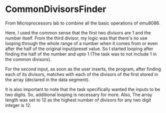 # CommonDivisorsFinder
From Microprocessors lab to combine all the basic operations of emu8086.

Here, I used the common sense that the first two divisors are 1 and the number itself. From the third divisor, my logic was that there's no use looping through the whole range of a number when it comes from or even after the half of the original input/preset value. So I started looping after finding the half of the number and upto 1 (The task was to not include 1 in the common divisors).

For the second input, as soon as the user inserts, the program, after finding each of its divisors, matches with each of the divisors of the first stored in the array (declared in the data segment).

It is also important to note that the task specifically wanted the inputs to be two digits. So, additional looping is necessary for more. Also, The array length was set to 12 as the highest number of divisors for any two digit integer is 12.
